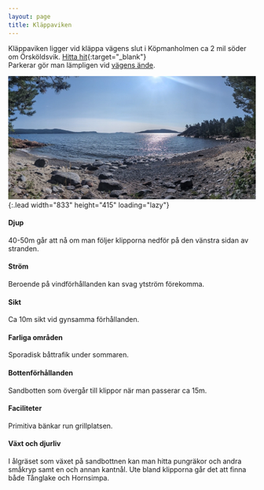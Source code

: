 ```yaml
---
layout: page
title: Kläppaviken
---
```


Kläppaviken ligger vid kläppa vägens slut i Köpmanholmen ca 2 mil söder om Örsköldsvik.
[Hitta hit](https://www.google.com/maps/dir/?api=1&origin=Current+Location&destination=63.16400,18.60788){:target="_blank"}  
Parkerar gör man lämpligen vid [vägens ände](https://www.google.com/maps/dir/?api=1&origin=Current+Location&destination=63.16535,18.60302).

![image](/assets/img/dykplatser/klappa.jpg){:.lead width="833" height="415" loading="lazy"}

#### Djup

40-50m går att nå om man följer klipporna nedför på den vänstra sidan av stranden.

#### Ström

Beroende på vindförhållanden kan svag ytström förekomma.

#### Sikt

Ca 10m sikt vid gynsamma förhållanden.

#### Farliga områden

Sporadisk båttrafik under sommaren.

#### Bottenförhållanden

Sandbotten som övergår till klippor när man passerar ca 15m.

#### Faciliteter

Primitiva bänkar run grillplatsen.

#### Växt och djurliv

I ålgräset som växet på sandbottnen kan man hitta pungräkor och andra småkryp samt en och annan kantnål. Ute bland klipporna går det att finna både Tånglake och Hornsimpa.
